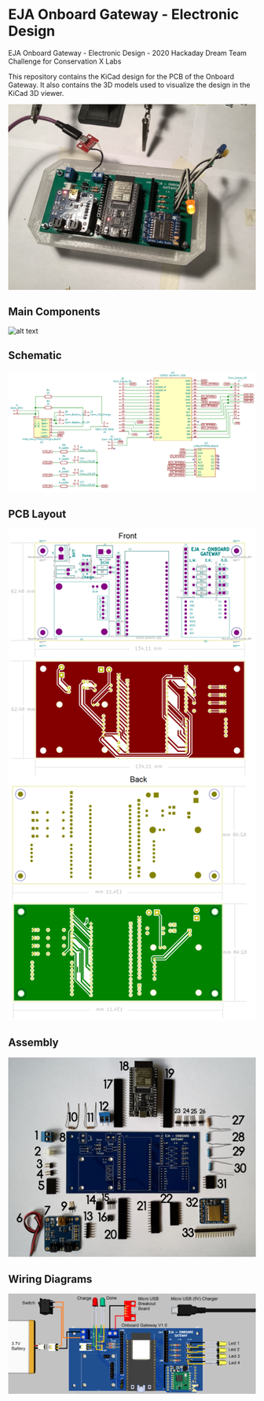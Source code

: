 # EJA Onboard Gateway - Electronic Design

EJA Onboard Gateway - Electronic Design - 2020 Hackaday Dream Team Challenge for Conservation X Labs

This repository contains the KiCad design for the PCB of the Onboard Gateway. It also contains the 3D models used to visualize the design in the KiCad 3D viewer.

![alt text](./img/test.jpg "Onboard Gateway")

## Main Components ##

![alt text](./img/Components_Buoy_B.jpg "Components")

## Schematic ##

![alt text](./img/Schematic_Onboard_Gateway.png "Schematic")

## PCB Layout ##

![alt text](./img/Layout_Onboard_Gateway.png "PCB Layout")

## Assembly ##

![alt text](./Assembly/Assembly_N_01_Onboard_Gateway-All_4.jpg "Assembly Guide")

## Wiring Diagrams ##

![alt text](./Wiring_Diagrams/Wiring_Onboard_Gateway_07_wired.png "Wiring Diagrams")
